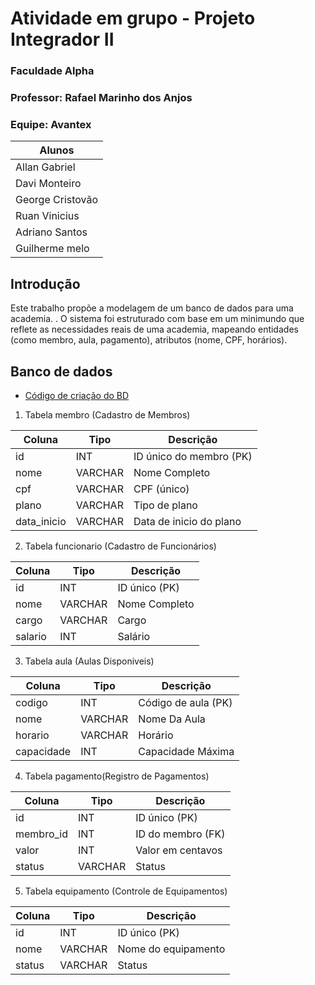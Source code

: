 # Atividade em grupo - Projeto Integrador II

### Faculdade Alpha
### Professor: Rafael Marinho dos Anjos

### Equipe: Avantex

| Alunos |
|--------|
| Allan Gabriel|
| Davi Monteiro |
| George Cristovão|
| Ruan Vinicius |
| Adriano Santos  |
| Guilherme melo |
## Introdução

Este trabalho propõe a modelagem de um banco de dados para uma academia.
. O sistema foi estruturado com base em um minimundo que reflete as necessidades reais de uma academia, mapeando entidades (como membro, aula, pagamento), atributos (nome, CPF, horários).


## Banco de dados

- [Código de criação do BD](./data/codigo_criacao_banco.sql)



1. Tabela membro (Cadastro de Membros)

| Coluna | Tipo | Descrição |
|--------|------|-----------|
| id | INT | ID único do membro (PK) |
| nome | VARCHAR | Nome Completo |
| cpf | VARCHAR | CPF (único) |
| plano | VARCHAR | Tipo de plano |
| data_inicio | VARCHAR | Data de inicio do plano |

2. Tabela funcionario (Cadastro de Funcionários)

| Coluna  | Tipo     | Descrição                   |
|---------|----------|-----------------------------|
| id | INT | ID único (PK) |
| nome | VARCHAR | Nome Completo |
| cargo | VARCHAR | Cargo |
| salario | INT | Salário |

3. Tabela aula (Aulas Disponiveis)

| Coluna | Tipo | Descrição |
|--------|------|-----------|
| codigo| INT | Código de aula (PK) |
| nome| VARCHAR | Nome Da Aula |
| horario| VARCHAR| Horário|
| capacidade| INT | Capacidade Máxima|

4. Tabela pagamento(Registro de Pagamentos)

| Coluna  | Tipo     | Descrição                   |
|---------|----------|-----------------------------|
| id  | INT  | ID único (PK)|
| membro_id| INT| ID do membro (FK)|
| valor| INT | Valor em centavos|
| status| VARCHAR| Status|


5. Tabela equipamento (Controle de Equipamentos)

| Coluna | Tipo | Descrição |
|--------|------|-----------|
| id | INT | ID único  (PK) |
| nome | VARCHAR | Nome do equipamento |
| status | VARCHAR | Status |



